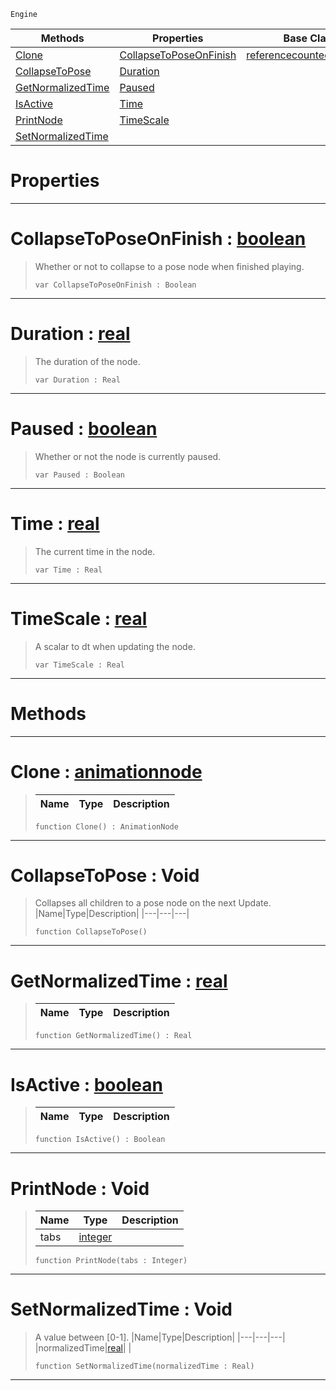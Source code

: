  `Engine`

|Methods|Properties|Base Classes|Derived Classes|
|---|---|---|---|
|[ Clone](https://github.com/zeroengineteam/ZeroDocs/code_reference/class_reference/animationnode.markdown#clone-zero-engine-docume)|[ CollapseToPoseOnFinish](https://github.com/zeroengineteam/ZeroDocs/code_reference/class_reference/animationnode.markdown#collapsetoposeonfinish-z)|[referencecountedeventobject](https://github.com/zeroengineteam/ZeroDocs/code_reference/class_reference/referencecountedeventobject.markdown)|[basicanimation](https://github.com/zeroengineteam/ZeroDocs/code_reference/class_reference/basicanimation.markdown)|
|[ CollapseToPose](https://github.com/zeroengineteam/ZeroDocs/code_reference/class_reference/animationnode.markdown#collapsetopose-void)|[ Duration](https://github.com/zeroengineteam/ZeroDocs/code_reference/class_reference/animationnode.markdown#duration-zero-engine-doc)| |[dualblendchainnode](https://github.com/zeroengineteam/ZeroDocs/code_reference/class_reference/dualblendchainnode.markdown)|
|[ GetNormalizedTime](https://github.com/zeroengineteam/ZeroDocs/code_reference/class_reference/animationnode.markdown#getnormalizedtime-zero-e)|[ Paused](https://github.com/zeroengineteam/ZeroDocs/code_reference/class_reference/animationnode.markdown#paused-zero-engine-docum)| |[dualblendcrossblend](https://github.com/zeroengineteam/ZeroDocs/code_reference/class_reference/dualblendcrossblend.markdown)|
|[ IsActive](https://github.com/zeroengineteam/ZeroDocs/code_reference/class_reference/animationnode.markdown#isactive-zero-engine-doc)|[ Time](https://github.com/zeroengineteam/ZeroDocs/code_reference/class_reference/animationnode.markdown#time-zero-engine-documen)| |[dualblenddirectblend](https://github.com/zeroengineteam/ZeroDocs/code_reference/class_reference/dualblenddirectblend.markdown)|
|[ PrintNode](https://github.com/zeroengineteam/ZeroDocs/code_reference/class_reference/animationnode.markdown#printnode-void)|[ TimeScale](https://github.com/zeroengineteam/ZeroDocs/code_reference/class_reference/animationnode.markdown#timescale-zero-engine-do)| |[dualblendselectivenode](https://github.com/zeroengineteam/ZeroDocs/code_reference/class_reference/dualblendselectivenode.markdown)|
|[ SetNormalizedTime](https://github.com/zeroengineteam/ZeroDocs/code_reference/class_reference/animationnode.markdown#setnormalizedtime-void)| | |[posenode](https://github.com/zeroengineteam/ZeroDocs/code_reference/class_reference/posenode.markdown)|


 #  Properties


---  
 #  CollapseToPoseOnFinish : [boolean](https://github.com/zeroengineteam/ZeroDocs/code_reference/zilch_base_types/boolean.markdown)

> Whether or not to collapse to a pose node when finished playing.
> ``` lang=cpp, name=Zilch
> var CollapseToPoseOnFinish : Boolean


---  
 #  Duration : [real](https://github.com/zeroengineteam/ZeroDocs/code_reference/zilch_base_types/real.markdown)

> The duration of the node.
> ``` lang=cpp, name=Zilch
> var Duration : Real


---  
 #  Paused : [boolean](https://github.com/zeroengineteam/ZeroDocs/code_reference/zilch_base_types/boolean.markdown)

> Whether or not the node is currently paused.
> ``` lang=cpp, name=Zilch
> var Paused : Boolean


---  
 #  Time : [real](https://github.com/zeroengineteam/ZeroDocs/code_reference/zilch_base_types/real.markdown)

> The current time in the node.
> ``` lang=cpp, name=Zilch
> var Time : Real


---  
 #  TimeScale : [real](https://github.com/zeroengineteam/ZeroDocs/code_reference/zilch_base_types/real.markdown)

> A scalar to dt when updating the node.
> ``` lang=cpp, name=Zilch
> var TimeScale : Real


---  
 #  Methods


---  
 #  Clone : [animationnode](https://github.com/zeroengineteam/ZeroDocs/code_reference/class_reference/animationnode.markdown)

> 
> |Name|Type|Description|
> |---|---|---|
> ``` lang=cpp, name=Zilch
> function Clone() : AnimationNode
> ``` 


---  
 #  CollapseToPose : Void

> Collapses all children to a pose node on the next Update.
> |Name|Type|Description|
> |---|---|---|
> ``` lang=cpp, name=Zilch
> function CollapseToPose()
> ``` 


---  
 #  GetNormalizedTime : [real](https://github.com/zeroengineteam/ZeroDocs/code_reference/zilch_base_types/real.markdown)

> 
> |Name|Type|Description|
> |---|---|---|
> ``` lang=cpp, name=Zilch
> function GetNormalizedTime() : Real
> ``` 


---  
 #  IsActive : [boolean](https://github.com/zeroengineteam/ZeroDocs/code_reference/zilch_base_types/boolean.markdown)

> 
> |Name|Type|Description|
> |---|---|---|
> ``` lang=cpp, name=Zilch
> function IsActive() : Boolean
> ``` 


---  
 #  PrintNode : Void

> 
> |Name|Type|Description|
> |---|---|---|
> |tabs|[integer](https://github.com/zeroengineteam/ZeroDocs/code_reference/zilch_base_types/integer.markdown)| |
> ``` lang=cpp, name=Zilch
> function PrintNode(tabs : Integer)
> ``` 


---  
 #  SetNormalizedTime : Void

> A value between [0-1].
> |Name|Type|Description|
> |---|---|---|
> |normalizedTime|[real](https://github.com/zeroengineteam/ZeroDocs/code_reference/zilch_base_types/real.markdown)| |
> ``` lang=cpp, name=Zilch
> function SetNormalizedTime(normalizedTime : Real)
> ``` 


---  
 

 